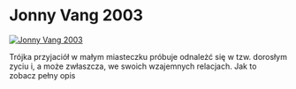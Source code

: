 Jonny Vang 2003 
=============
[![Jonny Vang 2003 ](http://vidos.pl/images/player.gif)](http://vidos.pl/jonny-vang-2003)

 Trójka przyjaciół w małym miasteczku próbuje odnależć się w tzw. dorosłym zyciu i, a może zwłaszcza, we swoich wzajemnych relacjach. Jak to zobacz pełny opis
